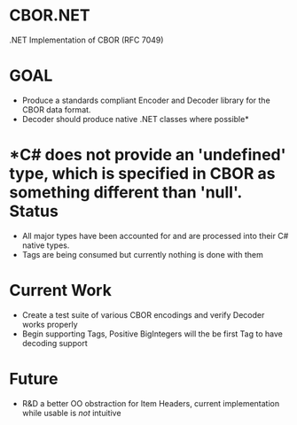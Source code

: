 CBOR.NET
========

.NET Implementation of CBOR (RFC 7049)

GOAL
========
* Produce a standards compliant Encoder and Decoder library for the CBOR data format.
* Decoder should produce native .NET classes where possible*

*C# does not provide an 'undefined' type, which is specified in CBOR as something different than 'null'.
Status
========
* All major types have been accounted for and are processed into their C# native types.
* Tags are being consumed but currently nothing is done with them

Current Work
========
* Create a test suite of various CBOR encodings and verify Decoder works properly
* Begin supporting Tags, Positive BigIntegers will the be first Tag to have decoding support

Future
========
* R&D a better OO obstraction for Item Headers, current implementation while usable is *not* intuitive


